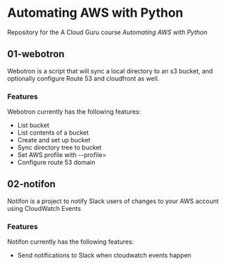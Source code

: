 # Automating AWS with Python

Repository for the A Cloud Guru course *Automating AWS with Python*

## 01-webotron

Webotron is a script that will sync a local directory to an s3 bucket, and optionally configure Route 53 and cloudfront as well.

### Features

Webotron currently has the following features:

- List bucket
- List contents of a bucket
- Create and set up bucket
- Sync directory tree to bucket
- Set AWS profile with --profile=<profileName>
- Configure route 53 domain

## 02-notifon

Notifon is a project to notify Slack users of changes to your AWS account using CloudWatch Events

### Features

Notifon currently has the following features:

- Send notifications to Slack when cloudwatch events happen
